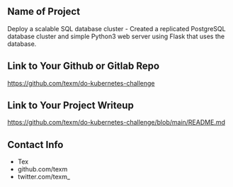 ## Name of Project 
Deploy a scalable SQL database cluster
     - Created a replicated PostgreSQL database cluster and simple Python3 web server using Flask that uses the database.
 
## Link to Your Github or Gitlab Repo
https://github.com/texm/do-kubernetes-challenge

## Link to Your Project Writeup
https://github.com/texm/do-kubernetes-challenge/blob/main/README.md

## Contact Info
* Tex
* github.com/texm
* twitter.com/texm_
